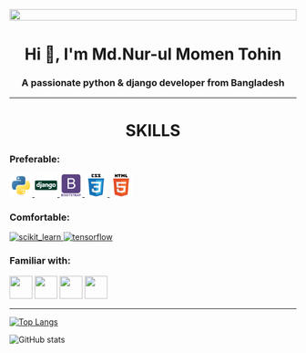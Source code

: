 <a> <img src="https://i.pinimg.com/564x/93/79/3b/93793b74d19bd19540cfce18bb5bf72c.jpg" width="100%" height="70%"/> </a>  
<h1 align="center">Hi 👋, I'm Md.Nur-ul Momen Tohin</h1>
<h3 align="center">A passionate python & django developer from Bangladesh</h3>
<hr>
<h1 align="center">SKILLS</h1>
<h3 align="left">Preferable:</h3>
<p align="left"> 
<a href="https://www.geeksforgeeks.org/python-programming-language/" target="_blank"> <img src="https://raw.githubusercontent.com/devicons/devicon/master/icons/python/python-original.svg" alt="python" width="40" height="40"/> </a>   
<a href="https://docs.djangoproject.com/en/3.2/" target="_blank"> <img src="https://raw.githubusercontent.com/devicons/devicon/master/icons/django/django-original.svg" alt="django" width="40" height="40"/> </a> 
<a href="https://getbootstrap.com" target="_blank"> <img src="https://raw.githubusercontent.com/devicons/devicon/master/icons/bootstrap/bootstrap-plain-wordmark.svg" alt="bootstrap" width="40" height="40"/> </a>
<a href="https://www.w3schools.com/css/" target="_blank"> <img src="https://raw.githubusercontent.com/devicons/devicon/master/icons/css3/css3-original-wordmark.svg" alt="css3" width="40" height="40"/> </a> 
<a href="https://www.w3.org/html/" target="_blank"> <img src="https://raw.githubusercontent.com/devicons/devicon/master/icons/html5/html5-original-wordmark.svg" alt="html5" width="40" height="40"/> </a>
</p>


<h3 align="left">Comfortable:</h3>
<p><a href="https://scikit-learn.org/" target="_blank"> <img src="https://upload.wikimedia.org/wikipedia/commons/0/05/Scikit_learn_logo_small.svg" alt="scikit_learn" width="40" height="40"/> </a> 
<a href="https://www.tensorflow.org" target="_blank"> <img src="https://www.vectorlogo.zone/logos/tensorflow/tensorflow-icon.svg" alt="tensorflow" width="40" height="40"/> </a> </p>


<h3 align="left">Familiar with:</h3>
<p> <a> <img src="https://upload.wikimedia.org/wikipedia/commons/thumb/1/1d/PyCharm_Icon.svg/2048px-PyCharm_Icon.svg.png"  width="40" height="40"/> </a>
<a> <img src="https://i.pinimg.com/564x/ab/b9/72/abb972f60e6b6f29d0f25bd4c1c6f4f6.jpg" width="40" height="40"/> </a>
<a> <img src="https://www.vectorlogo.zone/logos/heroku/heroku-icon.svg" width="40" height="40"/> </a>
<a> <img src="https://i.pinimg.com/564x/23/a2/ac/23a2ac0ca29b709d289f0c13013c6b04.jpg" width="40" height="40"/> </a>
</p>
<hr>

[![Top Langs](https://github-readme-stats.vercel.app/api/top-langs/?username=momen105)](https://github.com/anuraghazra/github-readme-stats)

![GitHub stats](https://github-readme-stats.vercel.app/api?username=momen105&show_icons=true)  

